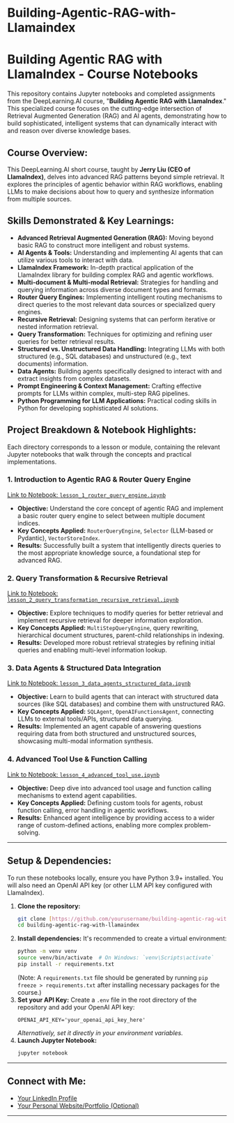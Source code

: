 # Building-Agentic-RAG-with-Llamaindex

# Building Agentic RAG with LlamaIndex - Course Notebooks

This repository contains Jupyter notebooks and completed assignments from the DeepLearning.AI course, "**Building Agentic RAG with LlamaIndex**." This specialized course focuses on the cutting-edge intersection of Retrieval Augmented Generation (RAG) and AI agents, demonstrating how to build sophisticated, intelligent systems that can dynamically interact with and reason over diverse knowledge bases.

## Course Overview:

This DeepLearning.AI short course, taught by **Jerry Liu (CEO of LlamaIndex)**, delves into advanced RAG patterns beyond simple retrieval. It explores the principles of agentic behavior within RAG workflows, enabling LLMs to make decisions about how to query and synthesize information from multiple sources.

## Skills Demonstrated & Key Learnings:

* **Advanced Retrieval Augmented Generation (RAG):** Moving beyond basic RAG to construct more intelligent and robust systems.
* **AI Agents & Tools:** Understanding and implementing AI agents that can utilize various tools to interact with data.
* **LlamaIndex Framework:** In-depth practical application of the LlamaIndex library for building complex RAG and agentic workflows.
* **Multi-document & Multi-modal Retrieval:** Strategies for handling and querying information across diverse document types and formats.
* **Router Query Engines:** Implementing intelligent routing mechanisms to direct queries to the most relevant data sources or specialized query engines.
* **Recursive Retrieval:** Designing systems that can perform iterative or nested information retrieval.
* **Query Transformation:** Techniques for optimizing and refining user queries for better retrieval results.
* **Structured vs. Unstructured Data Handling:** Integrating LLMs with both structured (e.g., SQL databases) and unstructured (e.g., text documents) information.
* **Data Agents:** Building agents specifically designed to interact with and extract insights from complex datasets.
* **Prompt Engineering & Context Management:** Crafting effective prompts for LLMs within complex, multi-step RAG pipelines.
* **Python Programming for LLM Applications:** Practical coding skills in Python for developing sophisticated AI solutions.

## Project Breakdown & Notebook Highlights:

Each directory corresponds to a lesson or module, containing the relevant Jupyter notebooks that walk through the concepts and practical implementations.

### 1. Introduction to Agentic RAG & Router Query Engine
[Link to Notebook: `lesson_1_router_query_engine.ipynb`](lesson_1_router_query_engine/lesson_1_router_query_engine.ipynb)
* **Objective:** Understand the core concept of agentic RAG and implement a basic router query engine to select between multiple document indices.
* **Key Concepts Applied:** `RouterQueryEngine`, `Selector` (LLM-based or Pydantic), `VectorStoreIndex`.
* **Results:** Successfully built a system that intelligently directs queries to the most appropriate knowledge source, a foundational step for advanced RAG.

### 2. Query Transformation & Recursive Retrieval
[Link to Notebook: `lesson_2_query_transformation_recursive_retrieval.ipynb`](lesson_2_query_transformation_recursive_retrieval/lesson_2_query_transformation_recursive_retrieval.ipynb)
* **Objective:** Explore techniques to modify queries for better retrieval and implement recursive retrieval for deeper information exploration.
* **Key Concepts Applied:** `MultiStepQueryEngine`, query rewriting, hierarchical document structures, parent-child relationships in indexing.
* **Results:** Developed more robust retrieval strategies by refining initial queries and enabling multi-level information lookup.

### 3. Data Agents & Structured Data Integration
[Link to Notebook: `lesson_3_data_agents_structured_data.ipynb`](lesson_3_data_agents_structured_data/lesson_3_data_agents_structured_data.ipynb)
* **Objective:** Learn to build agents that can interact with structured data sources (like SQL databases) and combine them with unstructured RAG.
* **Key Concepts Applied:** `SQLAgent`, `OpenAIFunctionsAgent`, connecting LLMs to external tools/APIs, structured data querying.
* **Results:** Implemented an agent capable of answering questions requiring data from both structured and unstructured sources, showcasing multi-modal information synthesis.

### 4. Advanced Tool Use & Function Calling
[Link to Notebook: `lesson_4_advanced_tool_use.ipynb`](lesson_4_advanced_tool_use/lesson_4_advanced_tool_use.ipynb)
* **Objective:** Deep dive into advanced tool usage and function calling mechanisms to extend agent capabilities.
* **Key Concepts Applied:** Defining custom tools for agents, robust function calling, error handling in agentic workflows.
* **Results:** Enhanced agent intelligence by providing access to a wider range of custom-defined actions, enabling more complex problem-solving.

---

## Setup & Dependencies:

To run these notebooks locally, ensure you have Python 3.9+ installed. You will also need an OpenAI API key (or other LLM API key configured with LlamaIndex).

1.  **Clone the repository:**
    ```bash
    git clone [https://github.com/yourusername/building-agentic-rag-with-llamaindex.git](https://github.com/yourusername/building-agentic-rag-with-llamaindex.git)
    cd building-agentic-rag-with-llamaindex
    ```
2.  **Install dependencies:**
    It's recommended to create a virtual environment:
    ```bash
    python -m venv venv
    source venv/bin/activate  # On Windows: `venv\Scripts\activate`
    pip install -r requirements.txt
    ```
    (Note: A `requirements.txt` file should be generated by running `pip freeze > requirements.txt` after installing necessary packages for the course.)
3.  **Set your API Key:**
    Create a `.env` file in the root directory of the repository and add your OpenAI API key:
    ```
    OPENAI_API_KEY='your_openai_api_key_here'
    ```
    *Alternatively, set it directly in your environment variables.*
4.  **Launch Jupyter Notebook:**
    ```bash
    jupyter notebook
    ```

---

## Connect with Me:

* [Your LinkedIn Profile](https://www.linkedin.com/in/yourprofile/)
* [Your Personal Website/Portfolio (Optional)](https://www.yourwebsite.com)

---
